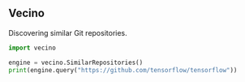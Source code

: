 ## Vecino

Discovering similar Git repositories.

```python
import vecino

engine = vecino.SimilarRepositories()
print(engine.query("https://github.com/tensorflow/tensorflow"))
```